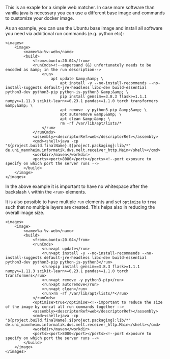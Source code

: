 This is an exaple for a simple web matcher.
In case more software than vanilla java is necessary you can use a different base image and commands to customize your docker image.

As an example, you can use the Ubuntu base image and install all software you need via additional run commands (e.g. python etc):

```
<images>
    <image>
        <name>%a-%v-web</name>
        <build>
            <from>ubuntu:20.04</from>
            <runCmds><!--ampersand (&) unfortunately needs to be encoded as &amp; in the run description-->
                <run>
                    apt update &amp;&amp; \
                        apt install -y --no-install-recommends --no-install-suggests default-jre-headless libc-dev build-essential python3-dev python3-pip python-is-python3 &amp;&amp; \
                        pip install gensim==3.8.3 flask>=1.1.1 numpy>=1.11.3 scikit-learn>=0.23.1 pandas>=1.1.0 torch transformers &amp;&amp; \
                        apt remove -y python3-pip &amp;&amp; \
                        apt autoremove &amp;&amp; \
                        apt clean &amp;&amp; \
                        rm -rf /var/lib/apt/lists/*
                </run>
            </runCmds>
            <assembly><descriptorRef>web</descriptorRef></assembly>
            <cmd><shell>java -cp "${project.build.finalName}.${project.packaging}:lib/*" de.uni_mannheim.informatik.dws.melt.receiver_http.Main</shell></cmd>
            <workdir>/maven</workdir>
            <ports><port>8080</port></ports><!--port exposure to specify on which port the server runs -->
        </build>
    </image>
</images>
```

In the above example it is important to have no whitespace after the backslash `\` within the `<run>` elements.

It is also possible to have multiple `run` elements and set `optimize` to `true` such that no multiple layers are created.
This helps also in reducing the overall image size.

```
<images>
    <image>
        <name>%a-%v-web</name>
        <build>
            <from>ubuntu:20.04</from>
            <runCmds>
                <run>apt update</run>
                <run>apt install -y --no-install-recommends --no-install-suggests default-jre-headless libc-dev build-essential python3-dev python3-pip python-is-python3</run>
                <run>pip install gensim==3.8.3 flask>=1.1.1 numpy>=1.11.3 scikit-learn>=0.23.1 pandas>=1.1.0 torch transformers</run>
                <run>apt remove -y python3-pip</run>
                <run>apt autoremove</run>
                <run>apt clean</run>
                <run>rm -rf /var/lib/apt/lists/*</run>
            </runCmds>
            <optimise>true</optimise><!--important to reduce the size of the image by concat all run commands together -->
            <assembly><descriptorRef>web</descriptorRef></assembly>
            <cmd><shell>java -cp "${project.build.finalName}.${project.packaging}:lib/*" de.uni_mannheim.informatik.dws.melt.receiver_http.Main</shell></cmd>
            <workdir>/maven</workdir>
            <ports><port>8080</port></ports><!--port exposure to specify on which port the server runs -->
        </build>
    </image>
</images>
```